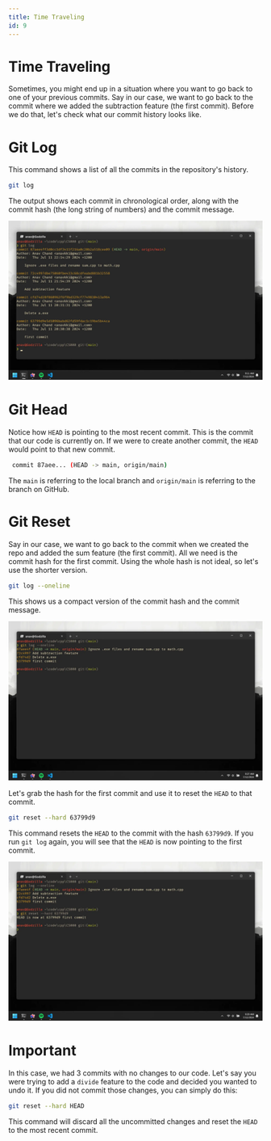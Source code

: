 ```yaml
---
title: Time Traveling
id: 9
---
```


# Time Traveling

Sometimes, you might end up in a situation where you want to go back to one of your previous commits. Say in our case, we want to go back to the commit where we added the subtraction feature (the first commit). Before we do that, let's check what our commit history looks like.

# Git Log

This command shows a list of all the commits in the repository's history.

```bash
git log
```

The output shows each commit in chronological order, along with the commit hash (the long string of numbers) and the commit message.

![Git Log](./images/git-log.webp)

# Git Head

Notice how `HEAD` is pointing to the most recent commit. This is the commit that our code is currently on. If we were to create another commit, the `HEAD` would point to that new commit.

```bash
 commit 87aee... (HEAD -> main, origin/main)
```

The `main` is referring to the local branch and `origin/main` is referring to the branch on GitHub.

# Git Reset

Say in our case, we want to go back to the commit when we created the repo and added the sum feature (the first commit). All we need is the commit hash for the first commit. Using the whole hash is not ideal, so let's use the shorter version.

```bash
git log --oneline
```

This shows us a compact version of the commit hash and the commit message.

![Git Log Oneline](./images/git-log-oneline.webp)

Let's grab the hash for the first commit and use it to reset the `HEAD` to that commit.

```bash
git reset --hard 63799d9
```

This command resets the `HEAD` to the commit with the hash `63799d9`. If you run `git log` again, you will see that the `HEAD` is now pointing to the first commit.

![Git Reset](./images/git-reset.webp)

# Important

In this case, we had 3 commits with no changes to our code. Let's say you were trying to add a `divide` feature to the code and decided you wanted to undo it. If you did not commit those changes, you can simply do this:

```bash
git reset --hard HEAD
```

This command will discard all the uncommitted changes and reset the `HEAD` to the most recent commit.

